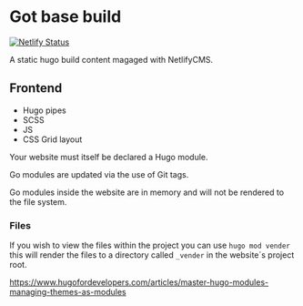 # Got base build

[![Netlify Status](https://api.netlify.com/api/v1/badges/03d4d767-8a36-4443-9a99-e6d88fc32863/deploy-status)](https://app.netlify.com/sites/luminous/deploys)

A static hugo build content magaged with NetlifyCMS.

## Frontend

* Hugo pipes
* SCSS
* JS
* CSS Grid layout


Your website must itself be declared a Hugo module.

Go modules are updated via the use of Git tags.

Go modules inside the website are in memory and will not be rendered to the file system.
### Files

If you wish to view the files within the project you can use `hugo mod vender` this will render the files to a directory called `_vender` in the website´s project root.

https://www.hugofordevelopers.com/articles/master-hugo-modules-managing-themes-as-modules